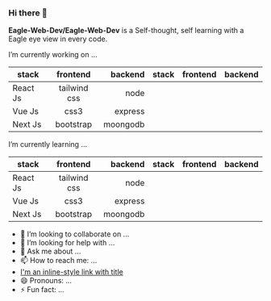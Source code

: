 ### Hi there 👋


**Eagle-Web-Dev/Eagle-Web-Dev** is a Self-thought, self learning with a Eagle eye view in every code.

 I’m currently working on ...

| stack         | frontend          | backend |  stack         | frontend          | backend |
| ------------- |:-------------:| -----:| ------------- |:-------------:| -----:| 
| React Js    | tailwind css | node |
| Vue Js     | css3    |  express |
| Next Js | bootstrap    |  moongodb |



 I’m currently learning ...
 
| stack         | frontend          | backend |  stack         | frontend          | backend |
| ------------- |:-------------:| -----:| ------------- |:-------------:| -----:| 
| React Js    | tailwind css | node |
| Vue Js     | css3    |  express |
| Next Js | bootstrap    |  moongodb |

- 👯 I’m looking to collaborate on ...
- 🤔 I’m looking for help with ...
- 💬 Ask me about ...
- 📫 How to reach me: ...
- [I'm an inline-style link with title](https://www.google.com "Google's Homepage")
- 😄 Pronouns: ...
- ⚡ Fun fact: ...

